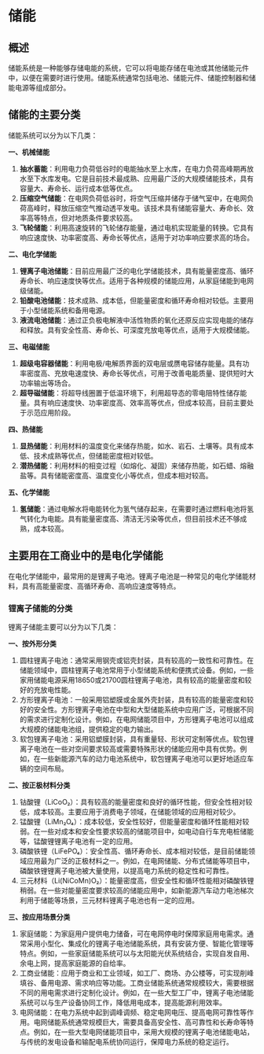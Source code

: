 # 储能

## 概述

储能系统是一种能够存储电能的系统，它可以将电能存储在电池或其他储能元件中，以便在需要时进行使用。储能系统通常包括电池、储能元件、储能控制器和储能电源等组成部分。

## 储能的主要分类

储能系统可以分为以下几类：

**一、机械储能**
1. **抽水蓄能**：利用电力负荷低谷时的电能抽水至上水库，在电力负荷高峰期再放水至下水库发电。它是目前技术最成熟、应用最广泛的大规模储能技术，具有容量大、寿命长、运行成本低等优点。
2. **压缩空气储能**：在电网负荷低谷时，将空气压缩并储存于储气室中，在电网负荷高峰时，释放压缩空气推动透平发电。该技术具有储能容量大、寿命长、效率高等特点，但对地质条件要求较高。
3. **飞轮储能**：利用高速旋转的飞轮储存能量，通过电机实现能量的转换。它具有响应速度快、功率密度高、寿命长等优点，适用于对功率响应要求高的场合。

**二、电化学储能**
1. **锂离子电池储能**：目前应用最广泛的电化学储能技术，具有能量密度高、循环寿命长、响应速度快等优点。适用于各种规模的储能应用，从家庭储能到电网级储能。
2. **铅酸电池储能**：技术成熟、成本低，但能量密度和循环寿命相对较低。主要用于小型储能系统和备用电源。
3. **液流电池储能**：通过正负极电解液中活性物质的氧化还原反应实现电能的储存和释放。具有安全性高、寿命长、可深度充放电等优点，适用于大规模储能。

**三、电磁储能**
1. **超级电容器储能**：利用电极/电解质界面的双电层或赝电容储存能量。具有功率密度高、充放电速度快、寿命长等优点，可用于改善电能质量、提供短时大功率输出等场合。
2. **超导磁储能**：将超导线圈置于低温环境下，利用超导态的零电阻特性储存能量。具有响应速度快、功率密度高、效率高等优点，但成本较高，目前主要处于示范应用阶段。

**四、热储能**
1. **显热储能**：利用材料的温度变化来储存热能，如水、岩石、土壤等。具有成本低、技术成熟等优点，但储能密度相对较低。
2. **潜热储能**：利用材料的相变过程（如熔化、凝固）来储存热能，如石蜡、熔融盐等。具有储能密度高、温度变化小等优点，但成本相对较高。

**五、化学储能**
1. **氢储能**：通过电解水将电能转化为氢气储存起来，在需要时通过燃料电池将氢气转化为电能。具有能量密度高、清洁无污染等优点，但目前技术还不够成熟，成本较高。


## 主要用在工商业中的是电化学储能

在电化学储能中，最常用的是锂离子电池。锂离子电池是一种常见的电化学储能材料，具有高能量密度、高循环寿命、高响应速度等特点。

### 锂离子储能的分类

锂离子储能主要可以分为以下几类：

**一、按外形分类**
1. 圆柱锂离子电池：通常采用钢壳或铝壳封装，具有较高的一致性和可靠性。在储能领域中，圆柱锂离子电池常用于小型储能系统和便携式设备。例如，一些家用储能电源采用18650或21700圆柱锂离子电池，具有较高的能量密度和较好的充放电性能。
2. 方形锂离子电池：一般采用铝塑膜或金属外壳封装，具有较高的能量密度和较好的安全性。方形锂离子电池在中型和大型储能系统中应用广泛，可根据不同的需求进行定制化设计。例如，在电网储能项目中，方形锂离子电池可以组成大规模的储能电池组，提供稳定的电力输出。
3. 软包锂离子电池：采用铝塑膜封装，具有重量轻、形状可定制等优点。软包锂离子电池在一些对空间要求较高或需要特殊形状的储能应用中具有优势。例如，在一些新能源汽车的动力电池系统中，软包锂离子电池可以更好地适应车辆的空间布局。

**二、按正极材料分类**
1. 钴酸锂（LiCoO₂）：具有较高的能量密度和良好的循环性能，但安全性相对较低，成本较高。主要应用于消费电子领域，在储能领域的应用相对较少。
2. 锰酸锂（LiMn₂O₄）：成本较低，安全性较好，但能量密度和循环性能相对较弱。在一些对成本和安全性要求较高的储能项目中，如电动自行车充电桩储能等，锰酸锂锂离子电池有一定的应用。
3. 磷酸铁锂（LiFePO₄）：安全性高、循环寿命长、成本相对较低，是目前储能领域应用最为广泛的正极材料之一。例如，在电网储能、分布式储能等项目中，磷酸铁锂锂离子电池被大量使用，以提高电力系统的稳定性和可靠性。
4. 三元材料（Li(NiCoMn)O₂）：能量密度高，但安全性和循环性能相对磷酸铁锂稍弱。在一些对能量密度要求较高的储能应用中，如新能源汽车动力电池梯次利用于储能等场景，三元材料锂离子电池也有一定的应用。

**三、按应用场景分类**
1. 家庭储能：为家庭用户提供电力储备，可在电网停电时保障家庭用电需求。通常采用小型化、集成化的锂离子电池储能系统，具有安装方便、智能化管理等特点。例如，一些家庭储能系统可以与太阳能光伏系统结合，实现自发自用、余电上网，提高家庭能源的自给率。
2. 工商业储能：应用于商业和工业领域，如工厂、商场、办公楼等，可实现削峰填谷、备用电源、需求响应等功能。工商业储能系统通常规模较大，需要根据不同的用电需求进行定制化设计。例如，在一些大型工厂中，锂离子电池储能系统可以与生产设备协同工作，降低用电成本，提高能源利用效率。
3. 电网储能：在电力系统中起到调峰调频、稳定电网电压、提高电网可靠性等作用。电网储能系统通常规模巨大，需要具备高安全性、高可靠性和长寿命等特点。例如，在一些大型电网储能项目中，采用大规模的锂离子电池储能电站，与传统的发电设备和输配电系统协同运行，保障电力系统的稳定运行。





